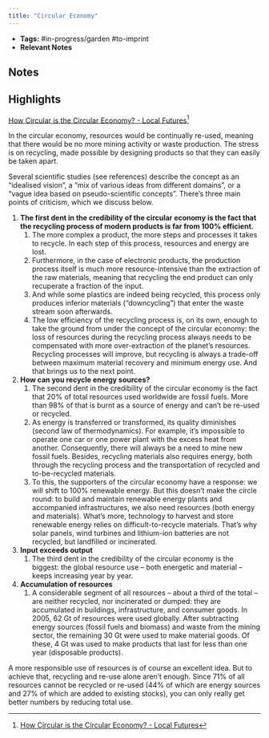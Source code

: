 ```yaml
---
title: "Circular Economy"
---
```


- **Tags:** #in-progress/garden #to-imprint 
- **Relevant Notes**

## Notes

## Highlights
[How Circular is the Circular Economy? - Local Futures](<[How Circular is the Circular Economy? - Local Futures](https://www.localfutures.org/how-circular-is-the-circular-economy/)>)[^1]

In the circular economy, resources would be continually re-used, meaning that there would be no more mining activity or waste production. The stress is on recycling, made possible by designing products so that they can easily be taken apart.

Several scientific studies (see references) describe the concept as an “idealised vision”, a “mix of various ideas from different domains”, or a “vague idea based on pseudo-scientific concepts”. There’s three main points of criticism, which we discuss below.

1. **The first dent in the credibility of the circular economy is the fact that the recycling process of modern products is far from 100% efficient.**
    1. The more complex a product, the more steps and processes it takes to recycle. In each step of this process, resources and energy are lost.
    2. Furthermore, in the case of electronic products, the production process itself is much more resource-intensive than the extraction of the raw materials, meaning that recycling the end product can only recuperate a fraction of the input.
    3. And while some plastics are indeed being recycled, this process only produces inferior materials (“downcycling”) that enter the waste stream soon afterwards.
    4. The low efficiency of the recycling process is, on its own, enough to take the ground from under the concept of the circular economy: the loss of resources during the recycling process always needs to be compensated with more over-extraction of the planet’s resources. Recycling processes will improve, but recycling is always a trade-off between maximum material recovery and minimum energy use. And that brings us to the next point.
2. **How can you recycle energy sources?**
    1. The second dent in the credibility of the circular economy is the fact that 20% of total resources used worldwide are fossil fuels. More than 98% of that is burnt as a source of energy and can’t be re-used or recycled.
    2. As energy is transferred or transformed, its quality diminishes (second law of thermodynamics). For example, it’s impossible to operate one car or one power plant with the excess heat from another. Consequently, there will always be a need to mine new fossil fuels. Besides, recycling materials also requires energy, both through the recycling process and the transportation of recycled and to-be-recycled materials.
    3. To this, the supporters of the circular economy have a response: we will shift to 100% renewable energy. But this doesn’t make the circle round: to build and maintain renewable energy plants and accompanied infrastructures, we also need resources (both energy and materials). What’s more, technology to harvest and store renewable energy relies on difficult-to-recycle materials. That’s why solar panels, wind turbines and lithium-ion batteries are not recycled, but landfilled or incinerated.
3. **Input exceeds output**
    1. The third dent in the credibility of the circular economy is the biggest: the global resource use – both energetic and material – keeps increasing year by year.
4. **Accumulation of resources**
    1. A considerable segment of all resources – about a third of the total – are neither recycled, nor incinerated or dumped: they are accumulated in buildings, infrastructure, and consumer goods. In 2005, 62 Gt of resources were used globally. After subtracting energy sources (fossil fuels and biomass) and waste from the mining sector, the remaining 30 Gt were used to make material goods. Of these, 4 Gt was used to make products that last for less than one year (disposable products).

A more responsible use of resources is of course an excellent idea. But to achieve that, recycling and re-use alone aren’t enough. Since 71% of all resources cannot be recycled or re-used (44% of which are energy sources and 27% of which are added to existing stocks), you can only really get better numbers by reducing total use.



[^1]: [How Circular is the Circular Economy? - Local Futures](https://www.localfutures.org/how-circular-is-the-circular-economy/)